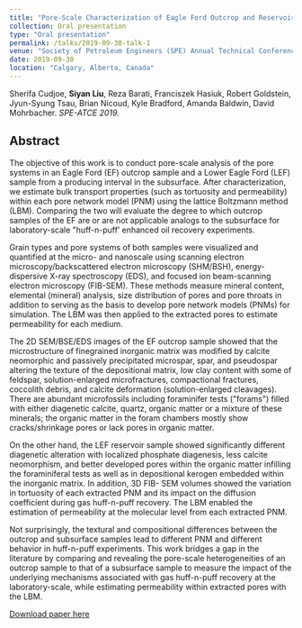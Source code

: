 ```yaml
---
title: "Pore-Scale Characterization of Eagle Ford Outcrop and Reservoir Cores with SEM/BSE, EDS, FIB-SEM, and Lattice Boltzmann Simulation"
collection: Oral presentation
type: "Oral presentation"
permalink: /talks/2019-09-30-talk-1
venue: "Society of Petroleum Engineers (SPE) Annual Technical Conference and Exhibition – (SPE-ATCE 2019)"
date: 2019-09-30
location: "Calgary, Alberta, Canada"
---
```

Sherifa Cudjoe, <b>Siyan Liu</b>, Reza Barati, Franciszek Hasiuk, Robert Goldstein, Jyun-Syung Tsau, Brian Nicoud, Kyle Bradford, Amanda Baldwin,  David Mohrbacher. <i>SPE-ATCE 2019.</i>

## Abstract
The objective of this work is to conduct pore-scale analysis of the pore systems in an Eagle Ford (EF) outcrop sample and a Lower Eagle Ford (LEF) sample from a producing interval in the subsurface. After characterization, we estimate bulk transport properties (such as tortuosity and permeability) within each pore network model (PNM) using the lattice Boltzmann method (LBM). Comparing the two will evaluate the degree to which outcrop samples of the EF are or are not applicable analogs to the subsurface for laboratory-scale "huff-n-puff’ enhanced oil recovery experiments.

Grain types and pore systems of both samples were visualized and quantified at the micro- and nanoscale using scanning electron microscopy/backscattered electron microscopy (SHM/BSH), energy- dispersive X-ray spectroscopy (EDS), and focused ion beam-scanning electron microscopy (FIB-SEM). These methods measure mineral content, elemental (mineral) analysis, size distribution of pores and pore throats in addition to serving as the basis to develop pore network models (PNMs) for simulation. The LBM was then applied to the extracted pores to estimate permeability for each medium.

The 2D SEM/BSE/EDS images of the EF outcrop sample showed that the microstructure of finegrained inorganic matrix was modified by calcite neomorphic and passively precipitated microspar, spar, and pseudospar altering the texture of the depositional matrix, low clay content with some of feldspar, solution-enlarged microfractures, compactional fractures, coccolith debris, and calcite deformation (solution-enlarged cleavages). There are abundant microfossils including foraminifer tests ("forams") filled with either diagenetic calcite, quartz, organic matter or a mixture of these minerals; the organic matter in the foram chambers mostly show cracks/shrinkage pores or lack pores in organic matter.

On the other hand, the LEF reservoir sample showed significantly different diagenetic alteration with localized phosphate diagenesis, less calcite neomorphism, and better developed pores within the organic matter infilling the foraminiferal tests as well as in depositional kerogen embedded within the inorganic matrix. In addition, 3D FIB- SEM volumes showed the variation in tortuosity of each extracted PNM and its impact on the diffusion coefficient during gas huff-n-puff recovery. The LBM enabled the estimation of permeability at the molecular level from each extracted PNM.

Not surprisingly, the textural and compositional differences between the outcrop and subsurface samples lead to different PNM and different behavior in huff-n-puff experiments. This work bridges a gap in the literature by comparing and revealing the pore-scale heterogeneities of an outcrop sample to that of a subsurface sample to measure the impact of the underlying mechanisms associated with gas huff-n-puff recovery at the laboratory-scale, while estimating permeability within extracted pores with the LBM.


[Download paper here](https://www.onepetro.org/conference-paper/SPE-195805-MS)
